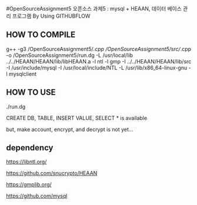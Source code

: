 #OpenSourceAssignment5
오픈소스 과제5 : mysql +  HEAAN, 데이터 베이스 관리 프로그램 By Using GITHUBFLOW

## HOW TO COMPILE
g++ -g3 /OpenSourceAssignment5/*.cpp /OpenSourceAssignment5/src/*.cpp -o /OpenSourceAssignment5/run.dg -L /usr/local/lib ../../HEAAN/HEAAN/lib/libHEAAN.a -l ntl -l gmp -I ../../HEAAN/HEAAN/lib/src -I /usr/include/mysql -I /usr/local/include/NTL -L /usr/lib/x86_64-linux-gnu -l mysqlclient

## HOW TO USE
./run.dg

CREATE DB, TABLE, INSERT VALUE, SELECT * is available

but, make account, encrypt, and decrypt is not yet...



## dependency
<https://libntl.org/>

<https://github.com/snucrypto/HEAAN>

<https://gmplib.org/>

<https://github.com/mysql>
